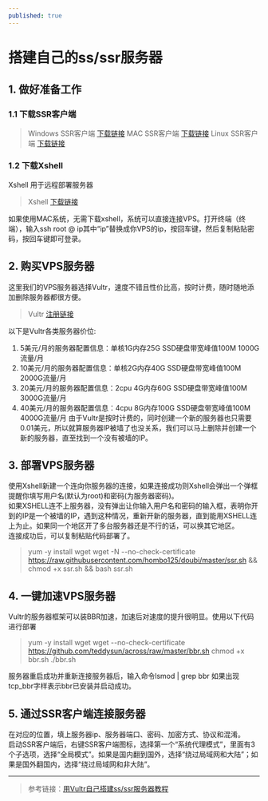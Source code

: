 ```yaml
---
published: true
---
```

# 搭建自己的ss/ssr服务器

## 1. 做好准备工作

### 1.1 下载SSR客户端
> Windows SSR客户端 [下载链接](https://github.com/shadowsocksr-backup/shadowsocksr-csharp/releases)
> MAC SSR客户端 [下载链接](https://github.com/shadowsocksr-backup/ShadowsocksX-NG/releases)
> Linux SSR客户端 [下载链接](https://github.com/erguotou520/electron-ssr/releases)

### 1.2 下载Xshell
Xshell 用于远程部署服务器
> Xshell [下载链接](http://45.32.141.248:8000/f/d91974d046/)

如果使用MAC系统，无需下载xshell，系统可以直接连接VPS。打开终端（终端），输入ssh root @ ip其中“ip”替换成你VPS的ip，按回车键，然后复制粘贴密码，按回车键即可登录。

## 2. 购买VPS服务器
这里我们的VPS服务器选择Vultr，速度不错且性价比高，按时计费，随时随地添加删除服务器都很方便。
> Vultr [注册链接](https://www.vultr.com/)  

以下是Vultr各类服务器价位:
1. 5美元/月的服务器配置信息：单核1G内存25G SSD硬盘带宽峰值100M 1000G流量/月
2. 10美元/月的服务器配置信息：单核2G内存40G SSD硬盘带宽峰值100M 2000G流量/月
3. 20美元/月的服务器配置信息：2cpu 4G内存60G SSD硬盘带宽峰值100M 3000G流量/月
4. 40美元/月的服务器配置信息：4cpu 8G内存100G SSD硬盘带宽峰值100M 4000G流量/月
由于Vultr是按时计费的，同时创建一个新的服务器也只需要0.01美元，所以就算服务器IP被墙了也没关系，我们可以马上删除并创建一个新的服务器，直至找到一个没有被墙的IP。

## 3. 部署VPS服务器
使用Xshell新建一个连向你服务器的连接，如果连接成功则Xshell会弹出一个弹框提醒你填写用户名(默认为root)和密码(为服务器密码)。  
如果XSHELL连不上服务器，没有弹出让你输入用户名和密码的输入框，表明你开到的IP是一个被墙的IP，遇到这种情况，重新开新的服务器，直到能用XSHELL连上为止。如果同一个地区开了多台服务器还是不行的话，可以换其它地区。  
连接成功后，可以复制粘贴代码部署了。  
> yum -y install wget
> wget -N --no-check-certificate https://raw.githubusercontent.com/hombo125/doubi/master/ssr.sh && chmod +x ssr.sh && bash ssr.sh

## 4. 一键加速VPS服务器
Vultr的服务器框架可以装BBR加速，加速后对速度的提升很明显。使用以下代码进行部署
> yum -y install wget
> wget --no-check-certificate https://github.com/teddysun/across/raw/master/bbr.sh chmod +x bbr.sh
> ./bbr.sh

服务器重启成功并重新连接服务器后，输入命令lsmod | grep bbr 如果出现tcp_bbr字样表示bbr已安装并启动成功。

## 5. 通过SSR客户端连接服务器
在对应的位置，填上服务器ip、服务器端口、密码、加密方式、协议和混淆。  
启动SSR客户端后，右键SSR客户端图标，选择第一个“系统代理模式”，里面有3个子选项，选择“全局模式”。如果是国内翻到国外，选择“绕过局域网和大陆”；如果是国外翻国内，选择“绕过局域网和非大陆”。

***

> 参考链接：[用Vultr自己搭建ss/ssr服务器教程](https://www.vpscn.net/40.html)
